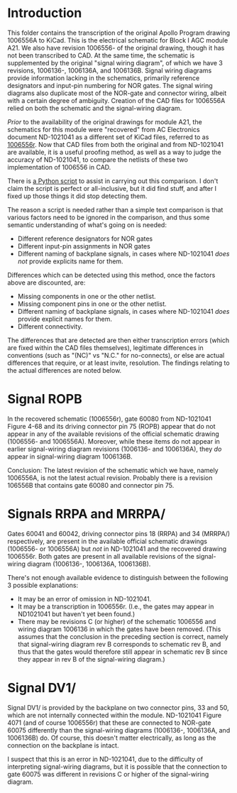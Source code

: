 # Introduction

This folder contains the transcription of the original Apollo Program drawing 1006556A to KiCad.  This is the electrical schematic for Block I AGC module A21.  We also have revision 1006556- of the original drawing, though it has not been transcribed to CAD.  At the same time, the schematic is supplemented by the original "signal wiring diagram", of which we have 3 revisions, 1006136-, 1006136A, and 1006136B.  Signal wiring diagrams provide information lacking in the schematics, primarily reference designators and input-pin numbering for NOR gates.  The signal wiring diagrams also duplicate most of the NOR-gate and connector wiring, albeit with a certain degree of ambiguity.  Creation of the CAD files for 1006556A relied on both the schematic and the signal-wiring diagram.

_Prior_ to the availability of the original drawings for module A21, the schematics for this module were "recovered" from AC Electronics document ND-1021041 as a different set of KiCad files, referred to as [1006556r](https://github.com/virtualagc/virtualagc/edit/schematics/Schematics/1006556r).  Now that CAD files from both the original and from ND-1021041 are available, it is a useful proofing method, as well as a way to judge the accuracy of ND-1021041, to compare the netlists of these two implementation of 1006556 in CAD.  

There is [a Python script](https://github.com/virtualagc/virtualagc/edit/schematics/Scripts/netlistCompare.py) to assist in carrying out this comparison.  I don't claim the script is perfect or all-inclusive, but it did find stuff, and after I fixed up those things it did stop detecting them.

The reason a script is needed rather than a simple text comparison is that various factors need to be ignored in the comparison, and thus some semantic understanding of what's going on is needed:

* Different reference designators for NOR gates
* Different input-pin assignments in NOR gates
* Different naming of backplane signals, in cases where ND-1021041 _does not_ provide explicits name for them.

Differences which can be detected using this method, once the factors above are discounted, are:

* Missing components in one or the other netlist.
* Missing component pins in one or the other netlist.
* Different naming of backplane signals, in cases where ND-1021041 _does_ provide explicit names for them.
* Different connectivity.

The differences that are detected are then either transcription errors (which are fixed within the CAD files themselves), legitimate differences in conventions (such as "(NC)" vs "N.C." for no-connects), or else are actual differences that require, or at least invite, resolution.  The findings relating to the actual differences are noted below.

# Signal ROPB

In the recovered schematic (1006556r), gate 60080 from ND-1021041 Figure 4-68 and its driving connector pin 75 (ROPB) appear that do not appear in any of the available revisions of the official schematic drawing (1006556- and 1006556A).  Moreover, while these items do not appear in earlier signal-wiring diagram revisions (1006136- and 1006136A), they _do_ appear in signal-wiring diagram 1006136B.

Conclusion:  The latest revision of the schematic which we have, namely 1006556A, is not the latest actual revision.  Probably there is a revision 106556B that contains gate 60080 and connector pin 75.

# Signals RRPA and MRRPA/

Gates 60041 and 60042, driving connector pins 18 (RRPA) and 34 (MRRPA/) respectively, are present in the available official schematic drawings (1006556- or 1006556A) but _not_ in ND-1021041 and the recovered drawing 1006556r.  Both gates are present in all available revisions of the signal-wiring diagram (1006136-, 1006136A, 1006136B).

There's not enough available evidence to distinguish between the following 3 possible explanations:

* It may be an error of omission in ND-1021041.
* It may be a transcription in 1006556r.  (I.e., the gates may appear in ND1021041 but haven't yet been found.)
* There may be revisions C (or higher) of the schematic 1006556 and wiring diagram 1006136 in which the gates have been removed.  (This assumes that the conclusion in the preceding section is correct, namely that signal-wiring diagram rev B corresponds to schematic rev B, and thus that the gates would therefore still appear in schematic rev B since they appear in rev B of the signal-wiring diagram.)

# Signal DV1/

Signal DV1/ is provided by the backplane on two connector pins, 33 and 50, which are not internally connected within the module.  ND-1021041 Figure 4071 (and of course 1006556r) that these are connected to NOR-gate 60075 differently than the signal-wiring diagrams (1006136-, 1006136A, and 1006136B) do.  Of course, this doesn't matter electrically, as long as the connection on the backplane is intact.

I suspect that this is an error in ND-1021041, due to the difficulty of interpreting signal-wiring diagrams, but it is possible that the connection to gate 60075 was different in revisions C or higher of the signal-wiring diagram.
